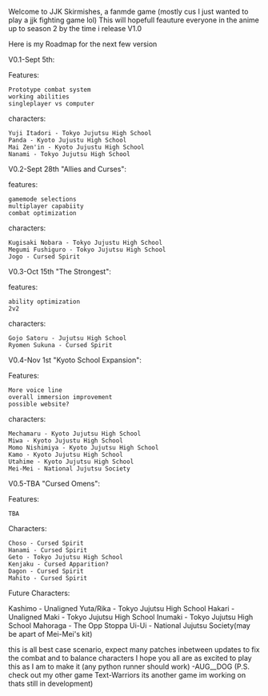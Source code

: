 Welcome to JJK Skirmishes, a fanmde game (mostly cus I just wanted to play a jjk fighting game lol)
This will hopefull feauture everyone in the anime up to season 2 by the time i release V1.0


Here is my Roadmap for the next few version


V0.1-Sept 5th:


  Features:

    Prototype combat system
    working abilities
    singleplayer vs computer

    
  characters:

    Yuji Itadori - Tokyo Jujutsu High School
    Panda - Kyoto Jujustu High School
    Mai Zen'in - Kyoto Jujustu High School
    Nanami - Tokyo Jujutsu High School
    
    
V0.2-Sept 28th "Allies and Curses":


  features:

    gamemode selections
    multiplayer capabiity
    combat optimization

    
  characters:

    Kugisaki Nobara - Tokyo Jujustu High School
    Megumi Fushiguro - Tokyo Jujutsu High School
    Jogo - Cursed Spirit

V0.3-Oct 15th "The Strongest":


  features:

    ability optimization
    2v2

    
  characters:

    Gojo Satoru - Jujutsu High School
    Ryomen Sukuna - Cursed Spirit
    

V0.4-Nov 1st "Kyoto School Expansion":


  Features:

    More voice line
    overall immersion improvement
    possible website?

    
  characters:

    Mechamaru - Kyoto Jujutsu High School
    Miwa - Kyoto Jujustu High School
    Momo Nishimiya - Kyoto Jujutsu High School
    Kamo - Kyoto Jujutsu High School
    Utahime - Kyoto Jujutsu High School
    Mei-Mei - National Jujutsu Society
    

V0.5-TBA "Cursed Omens":


  Features:

    TBA

    
  Characters:

    Choso - Cursed Spirit
    Hanami - Cursed Spirit
    Geto - Tokyo Jujutsu High School
    Kenjaku - Cursed Apparition?
    Dagon - Cursed Spirit
    Mahito - Cursed Spirit

    
Future Characters:


  Kashimo - Unaligned
  Yuta/Rika - Tokyo Jujutsu High School
  Hakari - Unaligned
  Maki - Tokyo Jujutsu High School
  Inumaki - Tokyo Jujutsu High School
  Mahoraga - The Opp Stoppa
  Ui-Ui - National Jujutsu Society(may be apart of Mei-Mei's kit)
  
  
this is all best case scenario, expect many patches inbetween updates to fix the combat and to balance characters
I hope you all are as excited to play this as I am to make it (any python runner should work)
-AUG__DOG
(P.S. check out my other game Text-Warriors its another game im working on thats still in development)

